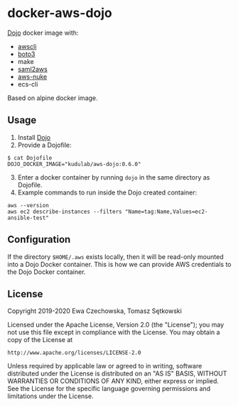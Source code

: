 # docker-aws-dojo

[Dojo](https://github.com/kudulab/dojo) docker image with:
   * [awscli](https://github.com/aws/aws-cli)
   * [boto3](https://github.com/boto/boto3)
   * make
   * [saml2aws](https://github.com/Versent/saml2aws)
   * [aws-nuke](https://github.com/rebuy-de/aws-nuke)
   * ecs-cli

Based on alpine docker image.

## Usage

1. Install [Dojo](https://github.com/kudulab/dojo/#installation)
2. Provide a Dojofile:
```
$ cat Dojofile
DOJO_DOCKER_IMAGE="kudulab/aws-dojo:0.6.0"
```
3. Enter a docker container by running `dojo` in the same directory as Dojofile.
4. Example commands to run inside the Dojo created container:
```
aws --version
aws ec2 describe-instances --filters "Name=tag:Name,Values=ec2-ansible-test"
```

## Configuration
If the directory `$HOME/.aws` exists locally, then it will be read-only mounted into a Dojo Docker container. This is how we can provide AWS credentials to the Dojo Docker container.


## License

Copyright 2019-2020 Ewa Czechowska, Tomasz Sętkowski

Licensed under the Apache License, Version 2.0 (the "License");
you may not use this file except in compliance with the License.
You may obtain a copy of the License at

    http://www.apache.org/licenses/LICENSE-2.0

Unless required by applicable law or agreed to in writing, software
distributed under the License is distributed on an "AS IS" BASIS,
WITHOUT WARRANTIES OR CONDITIONS OF ANY KIND, either express or implied.
See the License for the specific language governing permissions and
limitations under the License.
